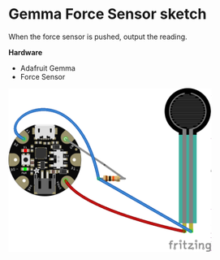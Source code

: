 # Gemma Force Sensor sketch

When the force sensor is pushed, output the reading.

**Hardware**
- Adafruit Gemma
- Force Sensor

<img src="./gemma_force_sensor_bb.png?raw=true" width="400" alt="circuit diagram">

